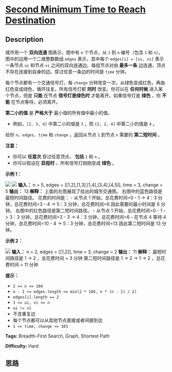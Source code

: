 # [Second Minimum Time to Reach Destination][title]

## Description

城市用一个 **双向连通** 图表示，图中有 `n` 个节点，从 `1` 到 `n` 编号（包含 `1` 和 `n`）。图中的边用一个二维整数数组
`edges` 表示，其中每个 `edges[i] = [ui, vi]` 表示一条节点 `ui` 和节点 `vi` 之间的双向连通边。每组节点对由
**最多一条** 边连通，顶点不存在连接到自身的边。穿过任意一条边的时间是 `time` 分钟。

每个节点都有一个交通信号灯，每 `change` 分钟改变一次，从绿色变成红色，再由红色变成绿色，循环往复。所有信号灯都  **同时** 改变。你可以在
**任何时候** 进入某个节点，但是 **只能** 在节点  **信号灯是绿色时** 才能离开。如果信号灯是  **绿色** ，你 **不能**
在节点等待，必须离开。

**第二小的值** 是  **严格大于** 最小值的所有值中最小的值。

  * 例如，`[2, 3, 4]` 中第二小的值是 `3` ，而 `[2, 2, 4]` 中第二小的值是 `4` 。

给你 `n`、`edges`、`time` 和 `change` ，返回从节点 `1` 到节点 `n` 需要的 **第二短时间** 。

**注意：**

  * 你可以 **任意次** 穿过任意顶点， **包括** `1` 和 `n` 。
  * 你可以假设在 **启程时** ，所有信号灯刚刚变成 **绿色** 。



**示例 1：**

![](https://assets.leetcode.com/uploads/2021/09/29/e1.png)
![](https://assets.leetcode.com/uploads/2021/09/29/e2.png)
            **输入：** n = 5, edges = [[1,2],[1,3],[1,4],[3,4],[4,5]], time = 3, change = 5    **输出：** 13    **解释：**    上面的左图展现了给出的城市交通图。    右图中的蓝色路径是最短时间路径。    花费的时间是：    - 从节点 1 开始，总花费时间=0    - 1 -> 4：3 分钟，总花费时间=3    - 4 -> 5：3 分钟，总花费时间=6    因此需要的最小时间是 6 分钟。        右图中的红色路径是第二短时间路径。    - 从节点 1 开始，总花费时间=0    - 1 -> 3：3 分钟，总花费时间=3    - 3 -> 4：3 分钟，总花费时间=6    - 在节点 4 等待 4 分钟，总花费时间=10    - 4 -> 5：3 分钟，总花费时间=13    因此第二短时间是 13 分钟。          

**示例 2：**

![](https://assets.leetcode.com/uploads/2021/09/29/eg2.png)
            **输入：** n = 2, edges = [[1,2]], time = 3, change = 2    **输出：** 11    **解释：**    最短时间路径是 1 -> 2 ，总花费时间 = 3 分钟    第二短时间路径是 1 -> 2 -> 1 -> 2 ，总花费时间 = 11 分钟



**提示：**

  * `2 <= n <= 104`
  * `n - 1 <= edges.length <= min(2 * 104, n * (n - 1) / 2)`
  * `edges[i].length == 2`
  * `1 <= ui, vi <= n`
  * `ui != vi`
  * 不含重复边
  * 每个节点都可以从其他节点直接或者间接到达
  * `1 <= time, change <= 103`


**Tags:** Breadth-First Search, Graph, Shortest Path

**Difficulty:** Hard

## 思路

[title]: https://leetcode-cn.com/problems/second-minimum-time-to-reach-destination
